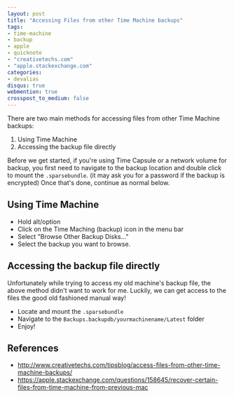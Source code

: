 ```yaml
---
layout: post
title: "Accessing Files from other Time Machine backups"
tags:
- time-machine
- backup
- apple
- quicknote
- "creativetechs.com"
- "apple.stackexchange.com"
categories:
- devalias
disqus: true
webmention: true
crosspost_to_medium: false
---
```


There are two main methods for accessing files from other Time Machine backups:

1. Using Time Machine
2. Accessing the backup file directly

Before we get started, if you're using Time Capsule or a network volume for backup, you first need to navigate to the backup location and double click to mount the `.sparsebundle`. (it may ask you for a password if the backup is encrypted) Once that's done, continue as normal below.

## Using Time Machine

* Hold alt/option
* Click on the Time Maching (backup) icon in the menu bar
* Select "Browse Other Backup Disks..."
* Select the backup you want to browse.

## Accessing the backup file directly

Unfortunately while trying to access my old machine's backup file, the above method didn't want to work for me. Luckily, we can get access to the files the good old fashioned manual way!

* Locate and mount the `.sparsebundle`
* Navigate to the `Backups.backupdb/yourmachinename/Latest` folder
* Enjoy!

## References

* http://www.creativetechs.com/tipsblog/access-files-from-other-time-machine-backups/
* https://apple.stackexchange.com/questions/158645/recover-certain-files-from-time-machine-from-previous-mac